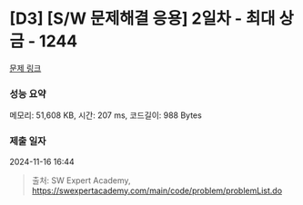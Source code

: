# [D3] [S/W 문제해결 응용] 2일차 - 최대 상금 - 1244 

[문제 링크](https://swexpertacademy.com/main/code/problem/problemDetail.do?contestProbId=AV15Khn6AN0CFAYD) 

### 성능 요약

메모리: 51,608 KB, 시간: 207 ms, 코드길이: 988 Bytes

### 제출 일자

2024-11-16 16:44



> 출처: SW Expert Academy, https://swexpertacademy.com/main/code/problem/problemList.do